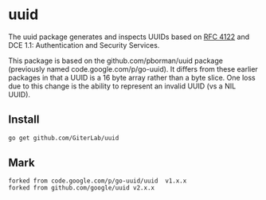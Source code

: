 # uuid

The uuid package generates and inspects UUIDs based on
[RFC 4122](https://datatracker.ietf.org/doc/html/rfc4122)
and DCE 1.1: Authentication and Security Services.

This package is based on the github.com/pborman/uuid package (previously named
code.google.com/p/go-uuid).  It differs from these earlier packages in that
a UUID is a 16 byte array rather than a byte slice.  One loss due to this
change is the ability to represent an invalid UUID (vs a NIL UUID).

## Install

```sh
go get github.com/GiterLab/uuid
```

## Mark

```text
forked from code.google.com/p/go-uuid/uuid  v1.x.x
forked from github.com/google/uuid v2.x.x
```
